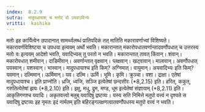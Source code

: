 ```yaml
---
index:  8.2.9
sutra:  मादुपधायाश् च मतोर् वो ऽयवाऽदिभ्यः
vritti:  kashika 
---
```


मतोः इह कार्यित्वेन उपादानात् सामर्थ्यलब्धं प्रातिपदिकं तत् मातिति मकारावर्णाभ्यां विशिष्यते। मकारावर्णविशिष्टया च उपधया इत्ययम् अर्थो भवति। मकारान्तात् मकारोपधातवर्णान्तादवर्णोपधात् च उत्तरस्य मतोः वः इत्ययम् आदेशो भवति, यवादिभ्यस् तु परतो न भवति। मकारान्तात् तावत् किंवान्। शंवान्। मकारोपधात् शमीवान्। दाडिमीवान्। अवर्णान्तात् वृक्षवान्। प्लक्षवान्। खट्वावान्। मालावान्। अवर्णोपधात् पयस्वान्। यशस्वान्। भास्वान्। मादुपधायाश्च इति किम्? अग्निमात्। वायुमान्। अयवादिभ्यः इति किम्? यवमान्। दल्मिमान्। ऊर्मिमान्। यव। दल्मि। ऊर्मि। भूमि। कृमि। क्रुञ्चा। वशा। द्राक्षा। एतेषां मादुपधायाश्च। इति प्राप्नोति। ध्रजि, ध्वजि, सञ्जि इत्येतेषां छन्दसीरः (*8,2.15) इति। हरित्, ककुत्, गरुतित्येतेषां झयः (*8,2.10) इति। इक्षु, मधु, द्रुम, मण्ड, धूम इत्येतेषां संज्ञायाम् (*8,2.11) इति। आकृतिगणश्च यवादिः। अकृतवत्त्वो मतुब् यवादिषु द्रष्टव्यः। यस्य सति निमित्ते मतुपो वत्त्वं न दृश्यते स यवादिषु द्रष्टव्यः इह नृमतः इदं नार्मतम् इति बहिरङ्गलक्षणत्वातवर्णोपधस्य मतुपो वत्त्वं न भवति।

